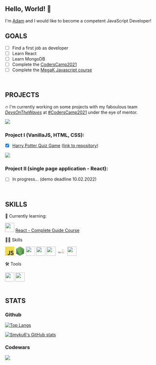 ## Hello, World! 👋
I'm [Adam](https://www.linkedin.com/in/adam-smycz/) and I would like to become a competent JavaScript Developer!

## GOALS
- [ ] Find a first job as developer
- [ ] Learn React
- [ ] Learn MongoDB
- [ ] Complete the [CodersCamp2021](https://www.coderscamp.pl/)
- [ ] Complete the [MegaK Javascript course](https://www.megak.pl/)
<br />

## PROJECTS

🔥 I'm currently working on some projects with my faboulous team [*DevsOnTheWaves*](https://github.com/CC2021-WBL) at [#CodersCamp2021](https://www.coderscamp.pl/) under the eye of mentor.

[<img width="auto" height="120" src="https://user-images.githubusercontent.com/75560322/148567228-d9885122-dccb-4e19-aa5f-6e2e9d7e9ca3.png">](https://github.com/CC2021-WBL)

### Project I (VanillaJS, HTML, CSS):

- [x] [Harry Potter Quiz Game](https://cc2021-wbl.github.io/Project-I/)  ([link to repository](https://github.com/CC2021-WBL/Project-I))

[<img width="auto" height="120" src="https://user-images.githubusercontent.com/56206231/148212376-cebc2c4f-2887-40b8-9545-076fa44013fb.png">](https://cc2021-wbl.github.io/Project-I/)

### Project II (single page application - React):
- [ ] In progress... (demo deadline 10.02.2022)
 <br />


## SKILLS

 🌱 Currently learning:
 
 <code><img width="30" height="30" src="https://images.viblo.asia/1d949589-afdd-4a1e-b77f-c53fdaf8af13.png"></code>  [React - Complete Guide Course](https://github.com/Smyku6/react-complete-guide-course) 

🚴‍♂️ Skills

<code><img width="30" height="30" src="https://raw.githubusercontent.com/github/explore/80688e429a7d4ef2fca1e82350fe8e3517d3494d/topics/javascript/javascript.png"></code>
<code><img width="30" height="30" src="https://raw.githubusercontent.com/github/explore/80688e429a7d4ef2fca1e82350fe8e3517d3494d/topics/nodejs/nodejs.png"></code>
<code><img width="30" height="30" src="https://hackr.io/tutorials/learn-express-js/logo/logo-express-js?ver=1557508379"></code>
<code><img width="30" height="30" src="https://upload.wikimedia.org/wikipedia/commons/thumb/3/38/HTML5_Badge.svg/2048px-HTML5_Badge.svg.png"></code>
<code><img width="30" height="30" src="https://upload.wikimedia.org/wikipedia/commons/thumb/6/62/CSS3_logo.svg/2048px-CSS3_logo.svg.png"></code>
<code><img width="30" height="30" src="https://raw.githubusercontent.com/github/explore/80688e429a7d4ef2fca1e82350fe8e3517d3494d/topics/mysql/mysql.png"></code>
<code><img width="30" height="30" src="https://git-scm.com/images/logos/downloads/Git-Icon-1788C.png"></code>

🛠️ Tools

<code><img width="30" height="30" src="https://spece.it/wp-content/uploads/2020/03/1200px-Visual_Studio_Code_1.35_icon.svg.png"></code>
<code><img width="30" height="30" src="https://upload.wikimedia.org/wikipedia/commons/thumb/7/71/WebStorm_Icon.png/1024px-WebStorm_Icon.png"></code>
<br/>
<br/>

## STATS

### Github

[![Top Langs](https://github-readme-stats.vercel.app/api/top-langs/?username=Smyku6&theme=nightowl&show_icons=true&hide=java)](https://github.com/Smyku6/github-readme-stats)
  
[![Smyku6's GitHub stats](https://github-readme-stats.vercel.app/api?username=Smyku6&hide=stars&theme=nightowl&show_icons=true)](https://github.com/Smyku6/github-readme-stats)

### Codewars

[<img width="auto" height="auto" src="https://github-readme-codewars-stats.herokuapp.com/api/?username=Smyku6&badge&colormode=dark_mode">](https://www.codewars.com/users/Smyku6)

    
<!--
**Smyku6/Smyku6** is a ✨ _special_ ✨ repository because its `README.md` (this file) appears on your GitHub profile.
![](https://komarev.com/ghpvc/?username=Smyku6)
Here are some ideas to get you started:

- 🔭 I’m currently working on ...
- 🌱 I’m currently learning ...
- 👯 I’m looking to collaborate on ...
- 🤔 I’m looking for help with ...
- 💬 Ask me about ...
- 📫 How to reach me: ...
- 😄 Pronouns: ...
- ⚡ Fun fact: ...
-->

